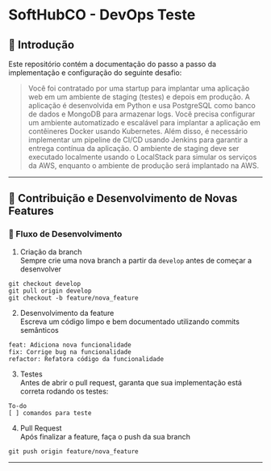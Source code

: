 # SoftHubCO - DevOps Teste

## 📖 Introdução

Este repositório contém a documentação do passo a passo da implementação e configuração do seguinte desafio:

> Você foi contratado por uma startup para implantar uma aplicação web em um ambiente de staging (testes) e depois em produção. A aplicação é desenvolvida em Python e usa PostgreSQL como banco de dados e MongoDB para armazenar logs. Você precisa configurar um ambiente automatizado e escalável para implantar a aplicação em contêineres Docker usando Kubernetes. Além disso, é necessário implementar um pipeline de CI/CD usando Jenkins para garantir a entrega contínua da aplicação. O ambiente de staging deve ser executado localmente usando o LocalStack para simular os serviços da AWS, enquanto o ambiente de produção será implantado na AWS.

---

## 🔄 Contribuição e Desenvolvimento de Novas Features

### 🔹 Fluxo de Desenvolvimento
1. Criação da branch <br>
Sempre crie uma nova branch a partir da `develop` antes de começar a desenvolver <br>
```
git checkout develop
git pull origin develop
git checkout -b feature/nova_feature
```
2. Desenvolvimento da feature <br>
Escreva um código limpo e bem documentado utilizando commits semânticos
```
feat: Adiciona nova funcionalidade
fix: Corrige bug na funcionalidade
refactor: Refatora código da funcionalidade
```
3. Testes <br>
Antes de abrir o pull request, garanta que sua implementação está correta rodando os testes:
```
To-do
[ ] comandos para teste
```
4. Pull Request <br>
Após finalizar a feature, faça o push da sua branch
```
git push origin feature/nova_feature
```

---
